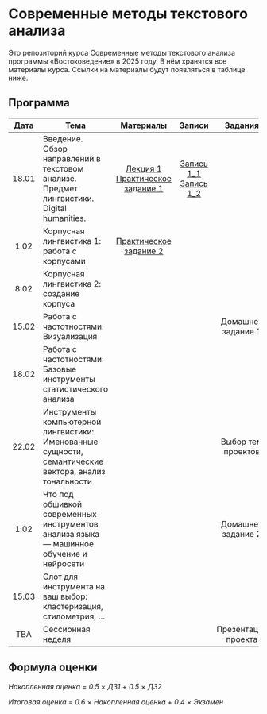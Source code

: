 # Современные методы текстового анализа

Это репозиторий курса Современные методы текстового анализа программы «Востоковедение» в 2025 году. В нём хранятся все материалы курса. Ссылки на материалы будут появляться в таблице ниже.

## Программа

|  Дата 	|   Тема	|  Материалы 	|  [Записи](https://disk.yandex.ru/d/Gebs6o0xvt59yg) 	| Задания |
|:---:	|---	|:---:	|:---:	|:---:	|
|   18.01	|   Введение. Обзор направлений в текстовом анализе. Предмет лингвистики. Digital humanities.	|    [Лекция 1](https://docs.google.com/presentation/d/18FqZLkSQLR92bHMsZxubqskf8_HCMCUQ8rWoGOEM_Xw/edit?usp=sharing)<br>[Практическое задание 1](https://github.com/alekseyst/text_analysis_2025/blob/main/Practical_1/Practical_1.md)	|  [Запись 1_1](https://disk.yandex.ru/i/8vGdxDcFmVfkrQ)<br>[Запись 1_2](https://disk.yandex.ru/i/66aGT7AdORNMLQ)  | |
|   1.02	|   Корпусная лингвистика 1: работа с корпусами	|    [Практическое задание 2](https://github.com/alekseyst/text_analysis_2025/blob/main/Practical_1/Practical_2.md)	|    | |
|   8.02	|   Корпусная лингвистика 2: создание корпуса	|    	|    | |
|   15.02	|   Работа с частотностями: Визуализация	|    	|    | Домашнее задание 1 |
|   18.02	|   Работа с частотностями: Базовые инструменты статистического анализа	|    	|    | |
|   22.02	|   Инструменты компьютерной лингвистики: Именованные сущности, семантические вектора, анализ тональности	|    	|    | Выбор тем проектов |
|   1.02	|   Что под обшивкой современных инструментов анализа языка — машинное обучение и нейросети	|    	|    | Домашнее задание 2 |
|   15.03	|   Слот для инструмента на ваш выбор: кластеризация, стилометрия, …	|    	|    |  |
|   TBA	|   Сессионная неделя	|    	|    |  Презентация проекта  |


## Формула оценки

_Накопленная оценка_ = _0.5_ $\times$ _ДЗ1_ + _0.5_ $\times$ _ДЗ2_

_Итоговая оценка_ = _0.6_ $\times$ _Накопленная оценка_ + _0.4_ $\times$ _Экзамен_
